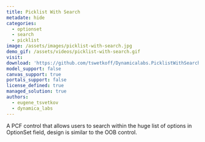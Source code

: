 ```yaml
---
title: Picklist With Search
metadate: hide
categories:
  - optionset
  - search
  - picklist
image: /assets/images/picklist-with-search.jpg
demo_gif: /assets/videos/picklist-with-search.gif
visit: 
download: 'https://github.com/tswetkoff/Dynamicalabs.PicklistWithSearch'
model_support: false
canvas_support: true
portals_support: false
license_defined: true
managed_solution: true
authors:
  - eugene_tsvetkov
  - dynamica_labs
---
```

A PCF control that allows users to search within the huge list of options in OptionSet field, design is similar to the OOB control.